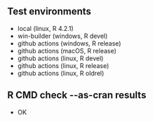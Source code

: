 ## Test environments

* local (linux, R 4.2.1)
* win-builder (windows, R devel)
* github actions (windows, R release)
* github actions (macOS, R release)
* github actions (linux, R devel)
* github actions (linux, R release)
* github actions (linux, R oldrel)

## R CMD check --as-cran results

* OK
